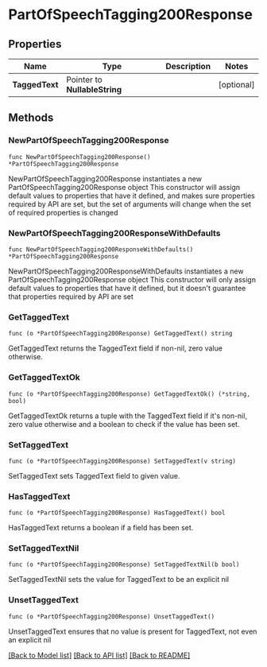 # PartOfSpeechTagging200Response

## Properties

Name | Type | Description | Notes
------------ | ------------- | ------------- | -------------
**TaggedText** | Pointer to **NullableString** |  | [optional] 

## Methods

### NewPartOfSpeechTagging200Response

`func NewPartOfSpeechTagging200Response() *PartOfSpeechTagging200Response`

NewPartOfSpeechTagging200Response instantiates a new PartOfSpeechTagging200Response object
This constructor will assign default values to properties that have it defined,
and makes sure properties required by API are set, but the set of arguments
will change when the set of required properties is changed

### NewPartOfSpeechTagging200ResponseWithDefaults

`func NewPartOfSpeechTagging200ResponseWithDefaults() *PartOfSpeechTagging200Response`

NewPartOfSpeechTagging200ResponseWithDefaults instantiates a new PartOfSpeechTagging200Response object
This constructor will only assign default values to properties that have it defined,
but it doesn't guarantee that properties required by API are set

### GetTaggedText

`func (o *PartOfSpeechTagging200Response) GetTaggedText() string`

GetTaggedText returns the TaggedText field if non-nil, zero value otherwise.

### GetTaggedTextOk

`func (o *PartOfSpeechTagging200Response) GetTaggedTextOk() (*string, bool)`

GetTaggedTextOk returns a tuple with the TaggedText field if it's non-nil, zero value otherwise
and a boolean to check if the value has been set.

### SetTaggedText

`func (o *PartOfSpeechTagging200Response) SetTaggedText(v string)`

SetTaggedText sets TaggedText field to given value.

### HasTaggedText

`func (o *PartOfSpeechTagging200Response) HasTaggedText() bool`

HasTaggedText returns a boolean if a field has been set.

### SetTaggedTextNil

`func (o *PartOfSpeechTagging200Response) SetTaggedTextNil(b bool)`

 SetTaggedTextNil sets the value for TaggedText to be an explicit nil

### UnsetTaggedText
`func (o *PartOfSpeechTagging200Response) UnsetTaggedText()`

UnsetTaggedText ensures that no value is present for TaggedText, not even an explicit nil

[[Back to Model list]](../README.md#documentation-for-models) [[Back to API list]](../README.md#documentation-for-api-endpoints) [[Back to README]](../README.md)



